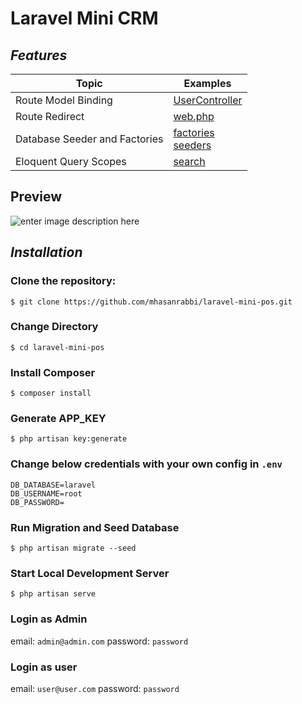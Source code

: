 # **Laravel Mini CRM**


## *Features*

|Topic|Examples  |
|--|--|
|Route Model Binding| [UserController](https://github.com/mhasanrabbi/laravel-mini-crm/blob/7cf3fa2e169f1b443acbb2f4e88537384490ece8/routes/web.php#L18) |
|Route Redirect|[web.php](https://github.com/mhasanrabbi/laravel-mini-crm/blob/7cf3fa2e169f1b443acbb2f4e88537384490ece8/routes/web.php#L9)|
|Database Seeder and Factories|[factories](https://github.com/mhasanrabbi/laravel-mini-crm/tree/develop/database/factories) <br> [seeders](https://github.com/mhasanrabbi/laravel-mini-crm/tree/develop/database/seeders)|
|Eloquent Query Scopes| [search](https://github.com/mhasanrabbi/laravel-mini-crm/blob/7cf3fa2e169f1b443acbb2f4e88537384490ece8/app/Models/User.php#L27) |


## Preview
![enter image description here](https://raw.githubusercontent.com/mhasanrabbi/images-repo/main/crm.png?token=GHSAT0AAAAAABY6VCHBFU6EHNUBZRGT3SU6Y4M34GA)

## *Installation*


### Clone the repository:
``` 
$ git clone https://github.com/mhasanrabbi/laravel-mini-pos.git
```

### Change Directory

```
$ cd laravel-mini-pos
```
### Install Composer
``` 
$ composer install
```
### Generate APP_KEY 
``` 
$ php artisan key:generate
```

### Change below credentials with your own config in `.env`
``` 
DB_DATABASE=laravel
DB_USERNAME=root
DB_PASSWORD=
```

### Run Migration and Seed Database

``` 
$ php artisan migrate --seed
```

### Start Local Development Server

``` 
$ php artisan serve
```

### Login as Admin

email: `admin@admin.com` 
password: `password` 

### Login as user
email: `user@user.com`
password: `password` 
